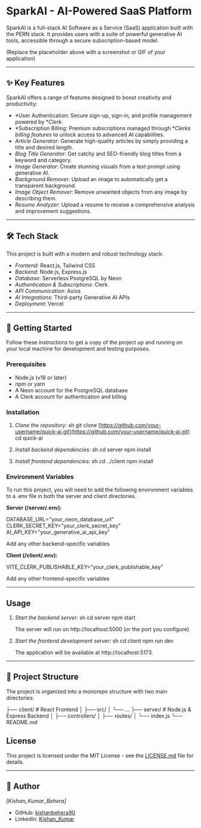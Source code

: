 # SparkAI - AI-Powered SaaS Platform

SparkAI is a full-stack AI Software as a Service (SaaS) application built with the PERN stack. It provides users with a suite of powerful generative AI tools, accessible through a secure subscription-based model.

(Replace the placeholder above with a screenshot or GIF of your application)

---

## ✨ Key Features

SparkAI offers a range of features designed to boost creativity and productivity:

* *User Authentication: Secure sign-up, sign-in, and profile management powered by **Clerk*.
* *Subscription Billing: Premium subscriptions managed through **Clerks billing features* to unlock access to advanced AI capabilities.
* *Article Generator*: Generate high-quality articles by simply providing a title and desired length.
* *Blog Title Generator*: Get catchy and SEO-friendly blog titles from a keyword and category.
* *Image Generator*: Create stunning visuals from a text prompt using generative AI.
* *Background Remover*: Upload an image to automatically get a transparent background.
* *Image Object Remover*: Remove unwanted objects from any image by describing them.
* *Resume Analyzer*: Upload a resume to receive a comprehensive analysis and improvement suggestions.

---

## 🛠 Tech Stack

This project is built with a modern and robust technology stack:

* *Frontend*: React.js, Tailwind CSS
* *Backend*: Node.js, Express.js
* *Database*: Serverless PostgreSQL by Neon
* *Authentication & Subscriptions*: Clerk
* *API Communication*: Axios
* *AI Integrations*: Third-party Generative AI APIs
* *Deployment*: Vercel

---

## 🚀 Getting Started

Follow these instructions to get a copy of the project up and running on your local machine for development and testing purposes.

### Prerequisites

* Node.js (v18 or later)
* npm or yarn
* A Neon account for the PostgreSQL database
* A Clerk account for authentication and billing

### Installation

1.  *Clone the repository:*
    sh
    git clone [https://github.com/your-username/quick-ai.git](https://github.com/your-username/quick-ai.git)
    cd quick-ai
    

2.  *Install backend dependencies:*
    sh
    cd server
    npm install
    

3.  *Install frontend dependencies:*
    sh
    cd ../client
    npm install
    

### Environment Variables

To run this project, you will need to add the following environment variables to a .env file in both the server and client directories.

**Server (/server/.env):**

DATABASE_URL="your_neon_database_url"
CLERK_SECRET_KEY="your_clerk_secret_key"
AI_API_KEY="your_generative_ai_api_key"

Add any other backend-specific variables

**Client (/client/.env):**

VITE_CLERK_PUBLISHABLE_KEY="your_clerk_publishable_key"

Add any other frontend-specific variables

---

## Usage

1.  *Start the backend server:*
    sh
    cd server
    npm start
    
    The server will run on http://localhost:5000 (or the port you configure).

2.  *Start the frontend development server:*
    sh
    cd client
    npm run dev
    
    The application will be available at http://localhost:5173.

---

## 📂 Project Structure

The project is organized into a monorepo structure with two main directories:


├── client/         # React Frontend
│   ├── src/
│   └── ...
├── server/         # Node.js & Express Backend
│   ├── controllers/
│   ├── routes/
│   └── index.js
└── README.md



## License

This project is licensed under the MIT License - see the [LICENSE.md](LICENSE.md) file for details.

---

## 👤 Author

*[Kishan_Kumar_Behera]*

* GitHub: [kishanbehera90](https://github.com/kishanbehera90)
* LinkedIn: [Kishan_Kumar](https://www.linkedin.com/in/kishan-kumar-behera-5632b6284/)
